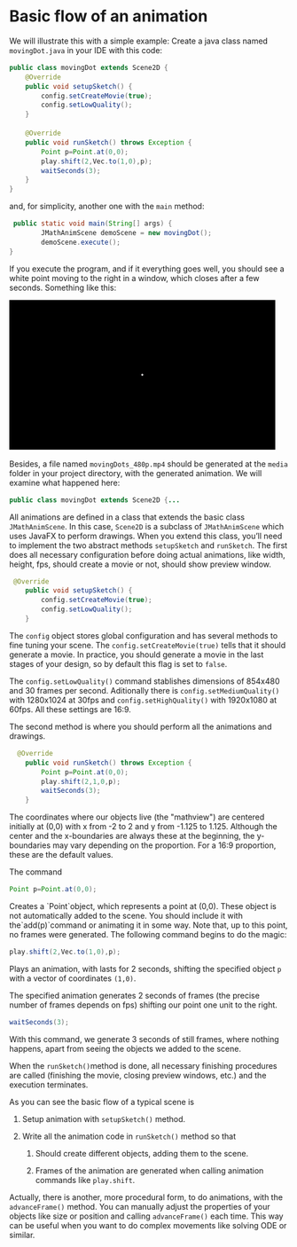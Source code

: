 Basic flow of an animation
==========================

We will illustrate this with a simple example: Create a java class named  `movingDot.java` in your IDE with this code:

``` java
public class movingDot extends Scene2D {
    @Override
    public void setupSketch() {
        config.setCreateMovie(true);
        config.setLowQuality();
    }

    @Override
    public void runSketch() throws Exception {
        Point p=Point.at(0,0);
        play.shift(2,Vec.to(1,0),p);
        waitSeconds(3);
    }
}
```

and, for simplicity, another one with the `main` method:

``` java
 public static void main(String[] args) {
        JMathAnimScene demoScene = new movingDot();
        demoScene.execute();
}
```

If you execute the program, and if it everything goes well, you should see a white point moving to the right in a window, which closes after a few seconds. Something like this:

![movingDot](movingDot.gif)

Besides, a file named `movingDots_480p.mp4` should be generated at the `media` folder in your project directory, with the generated animation.
We will examine what happened here:

``` java
public class movingDot extends Scene2D {...
```

All animations are defined in a class that extends the basic class `JMathAnimScene`. In this case, `Scene2D` is a subclass of `JMathAnimScene` which uses JavaFX to perform drawings. When you extend this class, you’ll need to implement the two abstract methods `setupSketch` and `runSketch`. The first does all necessary configuration before doing actual animations, like width, height, fps, should create a movie or not, should show preview window.

``` java
 @Override
    public void setupSketch() {
        config.setCreateMovie(true);
        config.setLowQuality();
    }
```

The `config` object stores global configuration and has several methods to fine tuning your scene. The `config.setCreateMovie(true)` tells that it
should generate a movie. In practice, you should generate a movie in the last stages of your design, so by default this flag is set to `false`.

The `config.setLowQuality()` command stablishes dimensions of 854x480 and 30 frames per second. Aditionally there is `config.setMediumQuality()`
with 1280x1024 at 30fps and `config.setHighQuality()` with 1920x1080 at 60fps. All these settings are 16:9.

The second method is where you should perform all the animations and drawings.

``` java
  @Override
    public void runSketch() throws Exception {
        Point p=Point.at(0,0);
        play.shift(2,1,0,p);
        waitSeconds(3);
    }
```

The coordinates where our objects live (the "mathview") are centered initially at (0,0) with x from -2 to 2 and y from -1.125 to 1.125. Although the center and the x-boundaries are always these at the beginning, the y-boundaries may vary depending on the proportion. For a 16:9 proportion, these are the default values. 

The command

``` java
Point p=Point.at(0,0);
```

Creates a \`Point\`object, which represents a point at (0,0). These object is not automatically added to the scene. You should include it
with the\`add(p)\`command or animating it in some way. Note that, up to this point, no frames were generated. The following command begins to do
the magic:

``` java
play.shift(2,Vec.to(1,0),p);
```

Plays an animation, with lasts for 2 seconds, shifting the specified object `p` with a vector of coordinates `(1,0)`.

The specified animation generates 2 seconds of frames (the precise number of frames depends on fps) shifting our point one unit to the
right.

``` java
waitSeconds(3);
```

With this command, we generate 3 seconds of still frames, where nothing happens, apart from seeing the objects we added to the scene.

When the `runSketch()`method is done, all necessary finishing procedures are called (finishing the movie, closing preview windows,
etc.) and the execution terminates.

As you can see the basic flow of a typical scene is

1.  Setup animation with `setupSketch()` method.

2.  Write all the animation code in `runSketch()` method so that

    1.  Should create different objects, adding them to the scene.

    2.  Frames of the animation are generated when calling animation
        commands like `play.shift`.

Actually, there is another, more procedural form, to do animations, with the `advanceFrame()` method. You can manually adjust the properties of
your objects like size or position and calling `advanceFrame()` each
time. This way can be useful when you want to do complex movements like
solving ODE or similar.